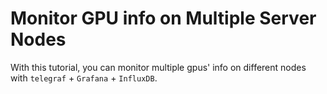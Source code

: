 # Monitor GPU info on Multiple Server Nodes
With this tutorial, you can monitor multiple gpus' info on different nodes with `telegraf` + `Grafana` + `InfluxDB`. 


